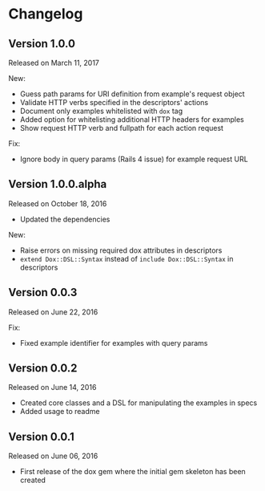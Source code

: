 # Changelog

## Version 1.0.0

Released on March 11, 2017

New:
- Guess path params for URI definition from example's request object
- Validate HTTP verbs specified in the descriptors' actions
- Document only examples whitelisted with `dox` tag
- Added option for whitelisting additional HTTP headers for examples
- Show request HTTP verb and fullpath for each action request

Fix:
- Ignore body in query params (Rails 4 issue) for example request URL


## Version 1.0.0.alpha

Released on October 18, 2016

- Updated the dependencies

New:
- Raise errors on missing required dox attributes in descriptors
- `extend Dox::DSL::Syntax` instead of `include Dox::DSL::Syntax` in descriptors


## Version 0.0.3

Released on June 22, 2016

Fix:
- Fixed example identifier for examples with query params


## Version 0.0.2


Released on June 14, 2016

- Created core classes and a DSL for manipulating the examples in specs
- Added usage to readme


## Version 0.0.1

Released on June 06, 2016

- First release of the dox gem where the initial gem skeleton has been created
